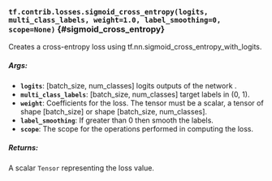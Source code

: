 ### `tf.contrib.losses.sigmoid_cross_entropy(logits, multi_class_labels, weight=1.0, label_smoothing=0, scope=None)` {#sigmoid_cross_entropy}

Creates a cross-entropy loss using tf.nn.sigmoid_cross_entropy_with_logits.

##### Args:


*  <b>`logits`</b>: [batch_size, num_classes] logits outputs of the network .
*  <b>`multi_class_labels`</b>: [batch_size, num_classes] target labels in (0, 1).
*  <b>`weight`</b>: Coefficients for the loss. The tensor must be a scalar, a tensor of
    shape [batch_size] or shape [batch_size, num_classes].
*  <b>`label_smoothing`</b>: If greater than 0 then smooth the labels.
*  <b>`scope`</b>: The scope for the operations performed in computing the loss.

##### Returns:

  A scalar `Tensor` representing the loss value.

